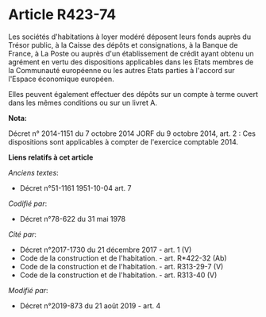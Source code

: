 # Article R423-74

Les sociétés d'habitations à loyer modéré déposent leurs fonds auprès du Trésor public, à la Caisse des dépôts et
consignations, à la Banque de France, à La Poste ou auprès d'un établissement de crédit ayant obtenu un agrément en vertu des
dispositions applicables dans les Etats membres de la Communauté européenne ou les autres Etats parties à l'accord sur
l'Espace économique européen.

Elles peuvent également effectuer des dépôts sur un compte à terme ouvert dans les mêmes conditions ou sur un livret A.

**Nota:**

Décret n° 2014-1151 du 7 octobre 2014 JORF du 9 octobre 2014, art. 2 : Ces dispositions sont applicables à compter de
l'exercice comptable 2014.

**Liens relatifs à cet article**

_Anciens textes_:

  - Décret n°51-1161 1951-10-04 art. 7

_Codifié par_:

  - Décret n°78-622 du 31 mai 1978

_Cité par_:

  - Décret n°2017-1730 du 21 décembre 2017 - art. 1 (V)
  - Code de la construction et de l'habitation. - art. R*422-32 (Ab)
  - Code de la construction et de l'habitation. - art. R313-29-7 (V)
  - Code de la construction et de l'habitation. - art. R313-40 (V)

_Modifié par_:

  - Décret n°2019-873 du 21 août 2019 - art. 4

